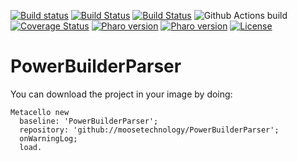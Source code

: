 [![Build status](https://ci.appveyor.com/api/projects/status/iti37dom43xyyeat/branch/main?svg=true)](https://ci.appveyor.com/project/mahugnon/powerbuilderparser-w39n3/branch/main)
[![Build Status](https://travis-ci.com/moosetechnology/PowerBuilderParser.svg?branch=main)](https://travis-ci.com/moosetechnology/PowerBuilderParser)
[![Build Status](https://ci.inria.fr/pharo-contribution/job/PowerbuilderParser/badge/icon)](https://ci.inria.fr/pharo-contribution/job/PowerbuilderParser/)
![Github Actions build](https://github.com/moosetechnology/PowerBuilderParser/workflows/Github%20Actions%20build/badge.svg)
[![Coverage Status](https://coveralls.io/repos/github/moosetechnology/PowerBuilderParser/badge.svg?branch=main)](https://coveralls.io/github/moosetechnology/PowerBuilderParser?branch=main)
[![Pharo version](https://img.shields.io/badge/Pharo-7.0-%23aac9ff.svg)](https://pharo.org/download)
[![Pharo version](https://img.shields.io/badge/Pharo-8.0-%23aac9ff.svg)](https://pharo.org/download)
[![License](https://img.shields.io/badge/license-MIT-blue.svg)](https://github.com/moosetechnology/PowerBuilderParser/blob/master/LICENSE)

# PowerBuilderParser

You can download the project in your image by doing:

```smalltalk
Metacello new
  baseline: 'PowerBuilderParser';
  repository: 'github://moosetechnology/PowerBuilderParser';
  onWarningLog;
  load.
```


